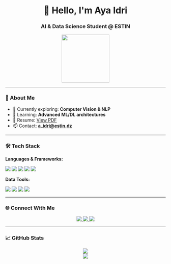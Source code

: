 <h1 align="center">👋 Hello, I'm Aya Idri</h1>
<h3 align="center">AI & Data Science Student @ ESTIN</h3>

<div align="center">
  <img src="https://media.giphy.com/media/v1.Y2lkPTc5MGI3NjExcWk0Y3B2eWtqZ3J1bGZ4Z3J5eGQ2bWxqYzZ6eGJtY2N6cGJvZyZlcD12MV9pbnRlcm5hbF9naWZfYnlfaWQmY3Q9cw/3kPDmoWdBpQPNhCnUG/giphy.gif" width="150">
</div>

---

### 🚀 About Me

- 🔭 Currently exploring: **Computer Vision & NLP**
- 🌱 Learning: **Advanced ML/DL architectures**
- 📄 Resume: [View PDF](https://drive.google.com/file/d/1V3y6_e2drVTkHtj5gvK93RuvPzyCzxse/view?usp=drive_link)
- 📫 Contact: **a_idri@estin.dz**

---

### 🛠️ Tech Stack

**Languages & Frameworks:**
<p align="left">
  <img src="https://img.shields.io/badge/Python-3776AB?style=flat&logo=python&logoColor=white">
  <img src="https://img.shields.io/badge/R-276DC3?style=flat&logo=r&logoColor=white">
  <img src="https://img.shields.io/badge/Java-007396?style=flat&logo=java&logoColor=white">
  <img src="https://img.shields.io/badge/TensorFlow-FF6F00?style=flat&logo=tensorflow&logoColor=white">
  <img src="https://img.shields.io/badge/PyTorch-EE4C2C?style=flat&logo=pytorch&logoColor=white">
</p>

**Data Tools:**
<p align="left">
  <img src="https://img.shields.io/badge/Pandas-150458?style=flat&logo=pandas&logoColor=white">
  <img src="https://img.shields.io/badge/NumPy-013243?style=flat&logo=numpy&logoColor=white">
  <img src="https://img.shields.io/badge/scikit_learn-F7931E?style=flat&logo=scikit-learn&logoColor=white">
  <img src="https://img.shields.io/badge/Tableau-E97627?style=flat&logo=tableau&logoColor=white">
</p>

---

### 🌐 Connect With Me

<p align="center">
  <a href="https://www.linkedin.com/in/aya-idri-848986256/">
    <img src="https://img.shields.io/badge/LinkedIn-0A66C2?style=for-the-badge&logo=linkedin&logoColor=white">
  </a>
  <a href="https://www.kaggle.com/ayakouks">
    <img src="https://img.shields.io/badge/Kaggle-20BEFF?style=for-the-badge&logo=kaggle&logoColor=white">
  </a>
  <a href="https://web.facebook.com/aya.id2/">
    <img src="https://img.shields.io/badge/Facebook-1877F2?style=for-the-badge&logo=facebook&logoColor=white">
  </a>
</p>

---

### 📈 GitHub Stats

<p align="center">
  <img src="https://github-readme-stats.vercel.app/api/top-langs?username=ayaIdd&layout=compact&langs_count=6&theme=radical">
  <br>
  <img src="https://github-readme-streak-stats.herokuapp.com/?user=ayaIdd&theme=radical">
</p>
